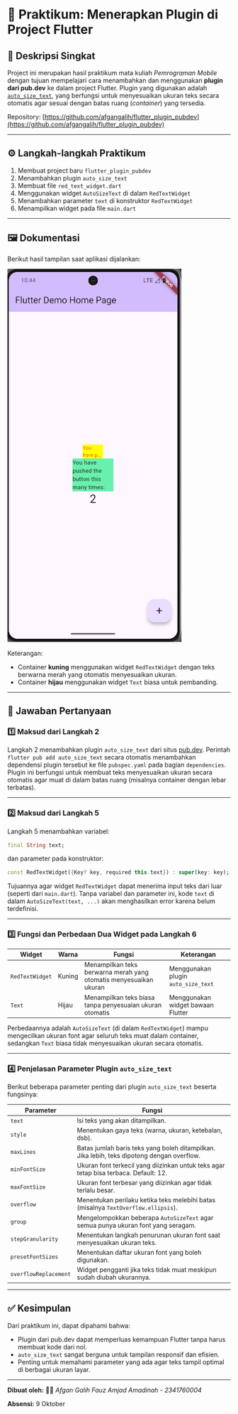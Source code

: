 # 🧩 Praktikum: Menerapkan Plugin di Project Flutter

## 📘 Deskripsi Singkat

Project ini merupakan hasil praktikum mata kuliah _Pemrograman Mobile_ dengan tujuan mempelajari cara menambahkan dan menggunakan **plugin dari pub.dev** ke dalam project Flutter.
Plugin yang digunakan adalah [`auto_size_text`](https://pub.dev/packages/auto_size_text), yang berfungsi untuk menyesuaikan ukuran teks secara otomatis agar sesuai dengan batas ruang (_container_) yang tersedia.

Repository: [https://github.com/afgangalih/flutter_plugin_pubdev](https://github.com/afgangalih/flutter_plugin_pubdev)

---

## ⚙️ Langkah-langkah Praktikum

1. Membuat project baru `flutter_plugin_pubdev`
2. Menambahkan plugin `auto_size_text`
3. Membuat file `red_text_widget.dart`
4. Menggunakan widget `AutoSizeText` di dalam `RedTextWidget`
5. Menambahkan parameter `text` di konstruktor `RedTextWidget`
6. Menampilkan widget pada file `main.dart`

---

## 🖼️ Dokumentasi

Berikut hasil tampilan saat aplikasi dijalankan:

![Screenshot Hasil](images/langkah7.png)

Keterangan:

- Container **kuning** menggunakan widget `RedTextWidget` dengan teks berwarna merah yang otomatis menyesuaikan ukuran.
- Container **hijau** menggunakan widget `Text` biasa untuk pembanding.

---

## 💬 Jawaban Pertanyaan

### 1️⃣ Maksud dari Langkah 2

Langkah 2 menambahkan plugin `auto_size_text` dari situs [pub.dev](https://pub.dev).
Perintah `flutter pub add auto_size_text` secara otomatis menambahkan dependensi plugin tersebut ke file `pubspec.yaml` pada bagian `dependencies`.
Plugin ini berfungsi untuk membuat teks menyesuaikan ukuran secara otomatis agar muat di dalam batas ruang (misalnya container dengan lebar terbatas).

---

### 2️⃣ Maksud dari Langkah 5

Langkah 5 menambahkan variabel:

```dart
final String text;
```

dan parameter pada konstruktor:

```dart
const RedTextWidget({Key? key, required this.text}) : super(key: key);
```

Tujuannya agar widget `RedTextWidget` dapat menerima input teks dari luar (seperti dari `main.dart`).
Tanpa variabel dan parameter ini, kode `text` di dalam `AutoSizeText(text, ...)` akan menghasilkan error karena belum terdefinisi.

---

### 3️⃣ Fungsi dan Perbedaan Dua Widget pada Langkah 6

| Widget          | Warna  | Fungsi                                                            | Keterangan                          |
| --------------- | ------ | ----------------------------------------------------------------- | ----------------------------------- |
| `RedTextWidget` | Kuning | Menampilkan teks berwarna merah yang otomatis menyesuaikan ukuran | Menggunakan plugin `auto_size_text` |
| `Text`          | Hijau  | Menampilkan teks biasa tanpa penyesuaian ukuran otomatis          | Menggunakan widget bawaan Flutter   |

Perbedaannya adalah `AutoSizeText` (di dalam `RedTextWidget`) mampu mengecilkan ukuran font agar seluruh teks muat dalam container, sedangkan `Text` biasa tidak menyesuaikan ukuran secara otomatis.

---

### 4️⃣ Penjelasan Parameter Plugin `auto_size_text`

Berikut beberapa parameter penting dari plugin `auto_size_text` beserta fungsinya:

| Parameter             | Fungsi                                                                                     |
| --------------------- | ------------------------------------------------------------------------------------------ |
| `text`                | Isi teks yang akan ditampilkan.                                                            |
| `style`               | Menentukan gaya teks (warna, ukuran, ketebalan, dsb).                                      |
| `maxLines`            | Batas jumlah baris teks yang boleh ditampilkan. Jika lebih, teks dipotong dengan overflow. |
| `minFontSize`         | Ukuran font terkecil yang diizinkan untuk teks agar tetap bisa terbaca. Default: 12.       |
| `maxFontSize`         | Ukuran font terbesar yang diizinkan agar tidak terlalu besar.                              |
| `overflow`            | Menentukan perilaku ketika teks melebihi batas (misalnya `TextOverflow.ellipsis`).         |
| `group`               | Mengelompokkan beberapa `AutoSizeText` agar semua punya ukuran font yang seragam.          |
| `stepGranularity`     | Menentukan langkah penurunan ukuran font saat menyesuaikan ukuran teks.                    |
| `presetFontSizes`     | Menentukan daftar ukuran font yang boleh digunakan.                                        |
| `overflowReplacement` | Widget pengganti jika teks tidak muat meskipun sudah diubah ukurannya.                     |

---

## ✅ Kesimpulan

Dari praktikum ini, dapat dipahami bahwa:

- Plugin dari pub.dev dapat memperluas kemampuan Flutter tanpa harus membuat kode dari nol.
- `auto_size_text` sangat berguna untuk tampilan responsif dan efisien.
- Penting untuk memahami parameter yang ada agar teks tampil optimal di berbagai ukuran layar.

---

**Dibuat oleh:**
🧑‍💻 _Afgan Galih Fauz Amjad Amadinah - 2341760004_

**Absensi:**
9 Oktober
